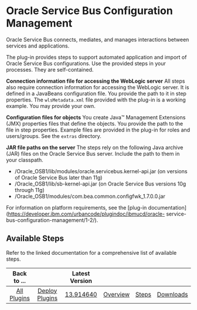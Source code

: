 
Oracle Service Bus Configuration Management
===========================================


Oracle Service Bus connects, mediates, and manages interactions between services and applications.


The plug-in 
provides steps to support automated application and import of Oracle Service Bus configurations. Use the provided steps 
in your processes. They are self-contained.


**Connection information file for accessing the WebLogic server** All 
steps also require connection information for accessing the WebLogic server. It is defined in a JavaBeans configuration 
file. You provide the path to it in step properties. The `wlsMetadata.xml` file provided with the plug-in is a working 
example. You may provide your own.


**Configuration files for objects** You create Java™ Management Extensions (JMX) 
properties files that define the objects. You provide the path to the file in step properties. Example files are 
provided in the plug-in for roles and users/groups. See the `extras` directory.


**JAR file paths on the server** The 
steps rely on the following Java archive (JAR) files on the Oracle Service Bus server. Include the path to them in your 
classpath.


* <OracleServerDirectory>/Oracle\_OSB1/lib/modules/oracle.servicebus.kernel-api.jar (on versions of Oracle 
Service Bus later than 11g)
* <OracleServerDirectory>/Oracle\_OSB1/lib/sb-kernel-api.jar (on Oracle Service Bus versions
 10g through 11g)
* <OracleServerDirectory>/Oracle\_OSB1/modules/com.bea.common.configfwk\_1.7.0.0.jar


For information
 on platform requirements, see the [plug-in documentation](https://developer.ibm.com/urbancode/plugindoc/ibmucd/oracle-
service-bus-configuration-management/1-2/).



Available Steps
---------------


Refer to the linked documentation for a
 comprehensive list of available steps.





|Back to ...||Latest Version||||
| :---: | :---: | :---: | :---: | :---: | :---: |
|[All Plugins](../../index.md)|[Deploy Plugins](../README.md)|[13.914640](https://raw.githubusercontent.com/UrbanCode/IBM-UCD-PLUGINS/main/files/plugin-air-OSB-Configuration-Management/plugin-air-OSB-Configuration-Management-13.914640.zip)|[Overview](overview.md)|[Steps](steps.md)|[Downloads](downloads.md)|
